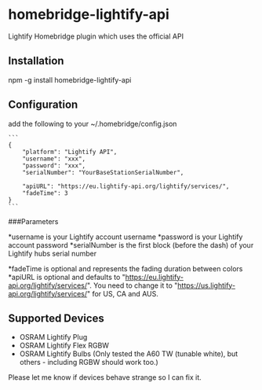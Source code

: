 # homebridge-lightify-api
Lightify Homebridge plugin which uses the official API

## Installation

npm -g install homebridge-lightify-api

## Configuration

add the following to your ~/.homebridge/config.json

    ```
    {
        "platform": "Lightify API",
        "username": "xxx",
        "password": "xxx",
        "serialNumber": "YourBaseStationSerialNumber",

        "apiURL": "https://eu.lightify-api.org/lightify/services/",
        "fadeTime": 3
    }
    ```
    
###Parameters

*username is your Lightify account username
*password is your Lightify account password
*serialNumber is the first block (before the dash) of your Lightify hubs serial number

*fadeTime is optional and represents the fading duration between colors
*apiURL is optional and defaults to "https://eu.lightify-api.org/lightify/services/". You need to change it to "https://us.lightify-api.org/lightify/services/" for US, CA and AUS.

## Supported Devices

* OSRAM Lightify Plug
* OSRAM Lightify Flex RGBW
* OSRAM Lightify Bulbs (Only tested the A60 TW (tunable white), but others - including RGBW should work too.)

Please let me know if devices behave strange so I can fix it.